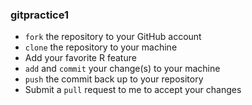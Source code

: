 ### gitpractice1

* `fork` the repository to your GitHub account
* `clone` the repository to your machine
* Add your favorite R feature
* `add` and `commit` your change(s) to your machine
* `push` the commit back up to your repository
* Submit a `pull` request to me to accept your changes
